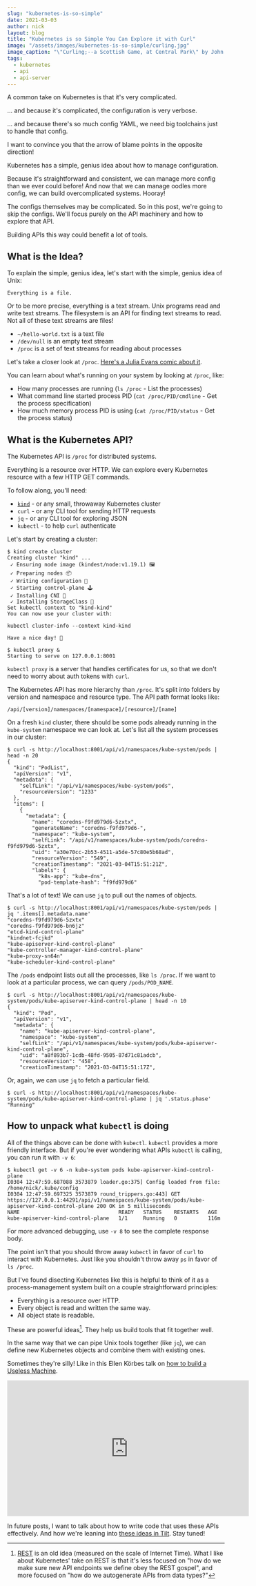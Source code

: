 ```yaml
---
slug: "kubernetes-is-so-simple"
date: 2021-03-03
author: nick
layout: blog
title: "Kubernetes is so Simple You Can Explore it with Curl"
image: "/assets/images/kubernetes-is-so-simple/curling.jpg"
image_caption: "\"Curling;--a Scottish Game, at Central Park\" by John George Brown. <a href='https://commons.wikimedia.org/wiki/File:John_George_Brown_-_Curling;--a_Scottish_Game,_at_Central_Park_-_Google_Art_Project.jpg'>Via Wikipedia.</a>"
tags:
  - kubernetes
  - api
  - api-server
---
```


A common take on Kubernetes is that it's very complicated. 

... and because it's complicated, the configuration is very verbose. 

... and because there's so much config YAML, we need big toolchains just to handle that config.

I want to convince you that the arrow of blame points in the opposite direction!

Kubernetes has a simple, genius idea about how to manage configuration.

Because it's straightforward and consistent, we can manage more config than we
ever could before! And now that we can manage oodles more config, we can build
overcomplicated systems. Hooray!

The configs themselves may be complicated. So in this post, we're going to skip
the configs. We'll focus purely on the API machinery and how to explore that
API.

Building APIs this way could benefit a lot of tools.

## What is the Idea?

To explain the simple, genius idea, let's start with the simple, genius idea of Unix:

```
Everything is a file.
```

Or to be more precise, everything is a text stream. Unix programs read and write
text streams. The filesystem is an API for finding text streams to read. Not all
of these text streams are files!

- `~/hello-world.txt` is a text file
- `/dev/null` is an empty text stream
- `/proc` is a set of text streams for reading about processes

Let's take a closer look at `/proc`. [Here's a Julia Evans comic about it](https://wizardzines.com/comics/proc/).

You can learn about what's running on your system by looking at `/proc`, like:

- How many processes are running (`ls /proc` - List the processes)
- What command line started process PID (`cat /proc/PID/cmdline` - Get the
  process specification)
- How much memory process PID is using (`cat /proc/PID/status` - Get the process status)

## What is the Kubernetes API?

The Kubernetes API is `/proc` for distributed systems.

Everything is a resource over HTTP. We can explore every Kubernetes resource
with a few HTTP GET commands.

To follow along, you'll need:

- [`kind`](https://kind.sigs.k8s.io/) - or any small, throwaway Kubernetes cluster
- `curl` - or any CLI tool for sending HTTP requests
- `jq` - or any CLI tool for exploring JSON
- `kubectl` - to help `curl` authenticate

Let's start by creating a cluster:

```
$ kind create cluster
Creating cluster "kind" ...
 ✓ Ensuring node image (kindest/node:v1.19.1) 🖼
 ✓ Preparing nodes 📦  
 ✓ Writing configuration 📜 
 ✓ Starting control-plane 🕹️ 
 ✓ Installing CNI 🔌 
 ✓ Installing StorageClass 💾 
Set kubectl context to "kind-kind"
You can now use your cluster with:

kubectl cluster-info --context kind-kind

Have a nice day! 👋

$ kubectl proxy &
Starting to serve on 127.0.0.1:8001
```

`kubectl proxy` is a server that handles certificates for us, so that we don't
need to worry about auth tokens with `curl`.

The Kubernetes API has more hierarchy than `/proc`. It's split into folders by
version and namespace and resource type.  The API path format looks like:

```
/api/[version]/namespaces/[namespace]/[resource]/[name]
```

On a fresh `kind` cluster, there should be some pods already running in the
`kube-system` namespace we can look at. Let's list all the system processes in
our cluster:

```
$ curl -s http://localhost:8001/api/v1/namespaces/kube-system/pods | head -n 20
{
  "kind": "PodList",
  "apiVersion": "v1",
  "metadata": {
    "selfLink": "/api/v1/namespaces/kube-system/pods",
    "resourceVersion": "1233"
  },
  "items": [
    {
      "metadata": {
        "name": "coredns-f9fd979d6-5zxtx",
        "generateName": "coredns-f9fd979d6-",
        "namespace": "kube-system",
        "selfLink": "/api/v1/namespaces/kube-system/pods/coredns-f9fd979d6-5zxtx",
        "uid": "a30e70cc-2b53-4511-a5de-57c80e5b68ad",
        "resourceVersion": "549",
        "creationTimestamp": "2021-03-04T15:51:21Z",
        "labels": {
          "k8s-app": "kube-dns",
          "pod-template-hash": "f9fd979d6"
```

That's a lot of text! We can use `jq` to pull out the names of objects.

```
$ curl -s http://localhost:8001/api/v1/namespaces/kube-system/pods | jq '.items[].metadata.name'
"coredns-f9fd979d6-5zxtx"
"coredns-f9fd979d6-bn6jz"
"etcd-kind-control-plane"
"kindnet-fcjkd"
"kube-apiserver-kind-control-plane"
"kube-controller-manager-kind-control-plane"
"kube-proxy-sn64n"
"kube-scheduler-kind-control-plane"
```

The `/pods` endpoint lists out all the processes, like `ls /proc`. If we want to
look at a particular process, we can query `/pods/POD_NAME`.

```
$ curl -s http://localhost:8001/api/v1/namespaces/kube-system/pods/kube-apiserver-kind-control-plane | head -n 10
{
  "kind": "Pod",
  "apiVersion": "v1",
  "metadata": {
    "name": "kube-apiserver-kind-control-plane",
    "namespace": "kube-system",
    "selfLink": "/api/v1/namespaces/kube-system/pods/kube-apiserver-kind-control-plane",
    "uid": "a8f893b7-1cdb-48fd-9505-87d71c81adcb",
    "resourceVersion": "458",
    "creationTimestamp": "2021-03-04T15:51:17Z",
```

Or, again, we can use `jq` to fetch a particular field.

```
$ curl -s http://localhost:8001/api/v1/namespaces/kube-system/pods/kube-apiserver-kind-control-plane | jq '.status.phase'
"Running"
```

## How to unpack what `kubectl` is doing

All of the things above can be done with `kubectl`. `kubectl` provides a more
friendly interface. But if you're ever wondering what APIs `kubectl` is calling,
you can run it with `-v 6`:

```
$ kubectl get -v 6 -n kube-system pods kube-apiserver-kind-control-plane
I0304 12:47:59.687088 3573879 loader.go:375] Config loaded from file:  /home/nick/.kube/config
I0304 12:47:59.697325 3573879 round_trippers.go:443] GET https://127.0.0.1:44291/api/v1/namespaces/kube-system/pods/kube-apiserver-kind-control-plane 200 OK in 5 milliseconds
NAME                                READY   STATUS    RESTARTS   AGE
kube-apiserver-kind-control-plane   1/1     Running   0          116m
```

For more advanced debugging, use `-v 8` to see the complete response body.

The point isn't that you should throw away `kubectl` in favor of `curl` to
interact with Kubernetes. Just like you shouldn't throw away `ps` in favor of
`ls /proc`.

But I've found disecting Kubernetes like this is helpful to think of it
as a process-management system built on a couple straightforward principles:

- Everything is a resource over HTTP.
- Every object is read and written the same way.
- All object state is readable.

These are powerful ideas[^1]. They help us build tools that fit together well.

In the same way that we can pipe Unix tools together (like `jq`), we can define
new Kubernetes objects and combine them with existing ones. 

Sometimes they're silly! Like in this Ellen Körbes talk on [how to build a
Useless Machine](https://www.youtube.com/watch?v=85dKpsFFju4).

<div class="block block--video">
<iframe width="560" height="315" src="https://www.youtube.com/embed/85dKpsFFju4" frameborder="0" allow="accelerometer; autoplay; encrypted-media; gyroscope; picture-in-picture" allowfullscreen></iframe>
</div>

In future posts, I want to talk about how to write code that uses these APIs
effectively. And how we're leaning into [these ideas in
Tilt](https://github.com/tilt-dev/tilt-apiserver). Stay tuned!


[^1]: [REST](https://en.wikipedia.org/wiki/Representational_state_transfer) is
    an old idea (measured on the scale of Internet Time). What I like about
    Kubernetes' take on REST is that it's less focused on "how do we make sure
    new API endpoints we define obey the REST gospel", and more focused on "how
    do we autogenerate APIs from data types?"
